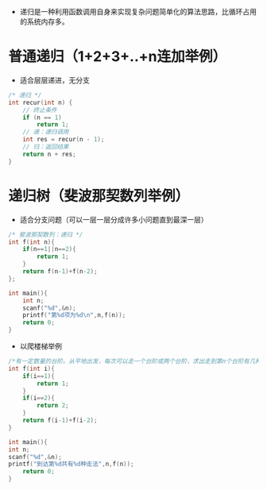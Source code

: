 * 递归是一种利用函数调用自身来实现复杂问题简单化的算法思路，比循环占用的系统内存多。
# 普通递归（1+2+3+..+n连加举例）
* 适合层层递进，无分支
```c
/* 递归 */
int recur(int n) {
    // 终止条件
    if (n == 1)
        return 1;
    // 递：递归调用
    int res = recur(n - 1);
    // 归：返回结果
    return n + res;
}
```
# 递归树（斐波那契数列举例）
* 适合分支问题（可以一层一层分成许多小问题直到最深一层）
```c
/* 斐波那契数列：递归 */
int f(int n){
	if(n==1||n==2){
		return 1;
	}
	return f(n-1)+f(n-2);
};

int main(){
	int n;
	scanf("%d",&n);
	printf("第%d项为%d\n",n,f(n));
    return 0;
}

```
* 以爬楼梯举例
```c
/*有一定数量的台阶。从平地出发，每次可以走一个台阶或两个台阶，求出走到第n个台阶有几种走法*/
int f(int i){
	if(i==1){
		return 1;
	}
	if(i==2){
		return 2;
	}
	return f(i-1)+f(i-2);
}

int main(){
int n;
scanf("%d",&n);
printf("到达第%d共有%d种走法",n,f(n));
    return 0;
}

```
